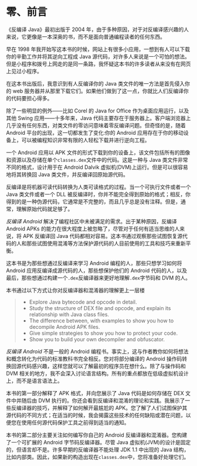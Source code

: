 # 零、前言

《反编译 Java》最初出版于 2004 年，由于多种原因，对于对反编译感兴趣的人来说，它更像是一本深奥的书，而不是面向普通编程读者的任何东西。

早在 1998 年我开始写这本书的时候，网站上有很多小应用，一想到有人可以下载你的辛勤工作并将其逆向工程成 Java 源代码，对许多人来说是一个可怕的想法。但是小程序和拨号上网走的是同一条路，我怀疑这本书的许多读者从来没有在网页上见过小程序。

在这本书出版后，我意识到有人反编译你的 Java 类文件的唯一方法是首先侵入你的 web 服务器并从那里下载它们。如果他们做到了这一点，你就比人们反编译你的代码要担心得多。

除了一些明显的例外——比如 Corel 的 Java for Office 作为桌面应用运行，以及其他 Swing 应用——十多年来，Java 代码主要存在于服务器上。客户端浏览器上几乎没有任何东西，对类文件的零访问意味着零反编译问题。但奇怪的是，随着 Android 平台的出现，这一切都发生了变化:你的 Android 应用存在于你的移动设备上，可以被编程知识非常有限的人轻松下载并进行逆向工程。

一个 Android 应用以 APK 文件的形式下载到你的设备上，该文件包括所有的图像和资源以及存储在单个`classes.dex`文件中的代码。这是一种与 Java 类文件非常不同的格式，设计用于在 Android Dalvik 虚拟机(DVM)上运行。但是可以很容易地将其转换回 Java 类文件，并反编译回原始源代码。

反编译是将机器可读代码转换为人类可读格式的过程。当一个可执行文件或者一个 Java 类文件或者一个 DLL 被反编译时，你并不能完全得到原始的格式；相反，你得到的是一种伪源代码，它通常是不完整的，而且几乎总是没有注释。但是，通常，理解原始代码就足够了。

*反编译 Android* 解决了编程社区中未被满足的需求。出于某种原因，反编译 Android APKs 的能力在很大程度上被忽略了，尽管对于任何有适当思维的人来说，将 APK 反编译回 Java 代码都相对容易。这本书通过观察那些试图恢复源代码的人和那些试图使用混淆等方法保护源代码的人目前使用的工具和技巧来重新平衡。

这本书是为那些想通过反编译来学习 Android 编程的人，那些只想学习如何将 Android 应用反编译成源代码的人，那些想保护他们的 Android 代码的人，以及最后，那些想通过构建一个`.dex`反编译器来更好地理解`.dex`字节码和 DVM 的人。

本书通过以下方式让你对反编译器和混淆器的理解更上一层楼

> *   Explore Java bytecode and opcode in detail.
> *   Study the structure of DEX file and opcode, and explain its relationship with Java class files.
> *   The difference between, with examples to show you how to decompile Android APK files.
> *   Give simple strategies to show you how to protect your code.
> *   Show you to build your own decompiler and obfuscator.

*反编译 Android* 不是一般的 Android 编程书。事实上，这与作者教你如何将想法和概念转化为代码的标准教科书完全相反。您对将部分编译的 Android 操作码转换回源代码感兴趣，这样您就可以了解最初的程序员在想什么。除了与操作码和 DVM 相关的地方，我不会深入讨论语言结构。所有的重点都放在低级虚拟机设计上，而不是语言语法上。

本书的第一部分解释了 APK 格式，并向您展示了 Java 代码是如何存储在 DEX 文件中并随后由 DVM 执行的。你还会看到反编译和混淆的理论和实践。我展示了一些反编译器的技巧，并解释了如何解开最尴尬的 APK。您了解了人们试图保护其源代码的不同方式；在适当的时候，我会揭露这些技术的任何缺陷或潜在问题，以便您在使用任何源代码保护工具之前得到适当的通知。

本书的第二部分主要关注如何编写你自己的 Android 反编译器和混淆器。您构建了一个可扩展的 Android 字节码反编译器。尽管 Java 虚拟机(JVM)的设计是固定的，但语言却不是。许多早期的反编译器不能处理 JDK 1.1 中出现的 Java 结构，比如内部类。因此，如果新的构造出现在`classes.dex`中，您将准备好处理它们。